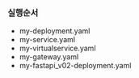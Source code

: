 ### 실행순서
- my-deployment.yaml
- my-service.yaml
- my-virtualservice.yaml
- my-gateway.yaml
- my-fastapi_v02-deployment.yaml